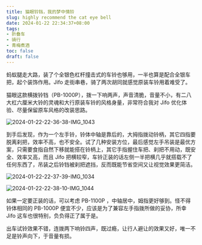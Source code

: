 ```yaml
---
title: 猫眼铃铛，我的梦中情铃
slug: highly recommend the cat eye bell
date: 2024-01-22 22:34:37+08:00
tags:
- 折叠车
- 骑行
- 青梅煮酒
toc: false
draft: false
---
```


蚂蚁腿走大路，装了个全银色杠杆撞击式的车铃也够用，一半也算是配合全银车把，起个装饰作用。Jifo 走街串巷，骑了两次胡同就感觉原装车铃用着难受了。

猫眼这款横拨铃铛（PB-1000P），拨一下响两声，声音清脆，音量不小，有二八大杠六厘米大铃的灵魂和大行原装车铃的风格身量，非常符合我对 Jifo 优化体验、尽量保留原车风格的改装思路。

![2024-01-22-22-36-38-IMG_1043](https://raw.githubusercontent.com/xbot/image-hosting/master/blog/20240122223638000-b1477b1d52aece22ace7dbac7195beff.avif)

到手后发现，作为一个左手铃，铃体中轴是靠后的，大拇指拨动铃柄，其它四指要脱离刹把，效率不高，也不安全。试了几种安装方位，最后感觉左手吊装是最优方案，只需要食指自然下移就能搭在铃柄上，其它手指握住车把、刹把不用动，既安全、效率又高，而且 Jifo 把横较窄，车铃正装的话左侧一半把横几乎就搭载不了任何东西了，吊装之后铃铛被刹把遮挡，反而既能节省空间又让视觉效果更简洁。

![2024-01-22-22-37-39-IMG_1034](https://raw.githubusercontent.com/xbot/image-hosting/master/blog/20240122223739000-8147a5210364d4dc36c83fbab658f402.avif)

![2024-01-22-22-38-10-IMG_1044](https://raw.githubusercontent.com/xbot/image-hosting/master/blog/20240122223810000-2128b35ac7a15bed044f87825db619a4.avif)

如果一定要正装的话，可以考虑 PB-1100P ，中轴居中，姆指更好够到。怪不得铃体相同的 PB-1000P 便宜不少，应该是为了兼容左手指拨所做的妥协，所幸 Jifo 这车也很特别，负负得正了属于是。

出车试铃效果不错，连拨两下响铃四声，既过瘾，让行人避让的效果又好，唯一不足是铃声向下，于音量有损。